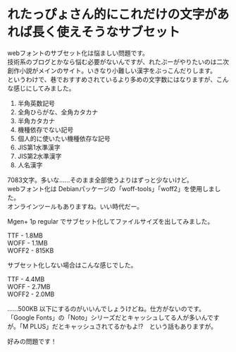 # れたっぴょさん的にこれだけの文字があれば長く使えそうなサブセット
webフォントのサブセット化は悩ましい問題です。  
技術系のブログとかなら悩む必要がないんですが、れたぷーがやりたいのは二次創作小説がメインのサイト。いきなり小難しい漢字をぶっこんだりします。  
というわけで、巷でおすすめされているより多めの文字数にはなりますが、こんな感じにしてみました。

1. 半角英数記号
1. 全角ひらがな、全角カタカナ
1. 半角カタカナ
1. 機種依存でない記号
1. 個人的に使いたい機種依存な記号
1. JIS第1水準漢字
1. JIS第2水準漢字
1. 人名漢字

7083文字。多いな……そのまま全部使うよりはずっと少ないけど。  
webフォント化は Debianパッケージの「woff-tools」「woff2」を使用しました。  
オンラインツールもありますね。いい時代だー。  

Mgen+ 1p regular でサブセット化してファイルサイズを出してみました。

TTF - 1.8MB  
WOFF - 1.1MB  
WOFF2 - 815KB  

サブセット化しない場合はこんな感じでした。

TTF - 4.4MB  
WOFF - 2.7MB  
WOFF2 - 2.0MB  

……500KB 以下にするのがいいんでしょうけどね。仕方がないのです。  
「Google Fonts」の「Noto」シリーズだとキャッシュしてる人が多いんですが。「M PLUS」だとキャッシュされてるかもよ!?　という話もありますが。  

好みの問題です！

